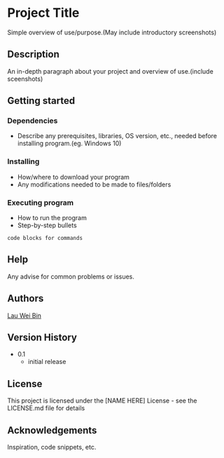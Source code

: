 # Project Title

Simple overview of use/purpose.(May include introductory screenshots)

## Description

An in-depth paragraph about your project and overview of use.(include sceenshots)

## Getting started

### Dependencies

- Describe any prerequisites, libraries, OS version, etc., needed before installing program.(eg. Windows 10)

### Installing

- How/where to download your program
- Any modifications needed to be made to files/folders

### Executing program

- How to run the program
- Step-by-step bullets

`code blocks for commands`

## Help

Any advise for common problems or issues.

## Authors

[Lau Wei Bin](https://github.com/Sprou-t?tab=repositories)

## Version History

- 0.1
  - initial release

## License

This project is licensed under the [NAME HERE] License - see the LICENSE.md file for details

## Acknowledgements

Inspiration, code snippets, etc.
